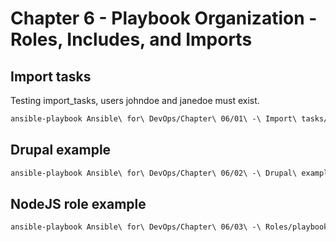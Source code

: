 # Chapter 6 - Playbook Organization - Roles, Includes, and Imports

## Import tasks

Testing import_tasks, users johndoe and janedoe must exist.

```bash
ansible-playbook Ansible\ for\ DevOps/Chapter\ 06/01\ -\ Import\ tasks/playbook.yml
```

## Drupal example
```bash
ansible-playbook Ansible\ for\ DevOps/Chapter\ 06/02\ -\ Drupal\ example/playbook.yml
```

## NodeJS role example

```bash
ansible-playbook Ansible\ for\ DevOps/Chapter\ 06/03\ -\ Roles/playbook.yml
```
